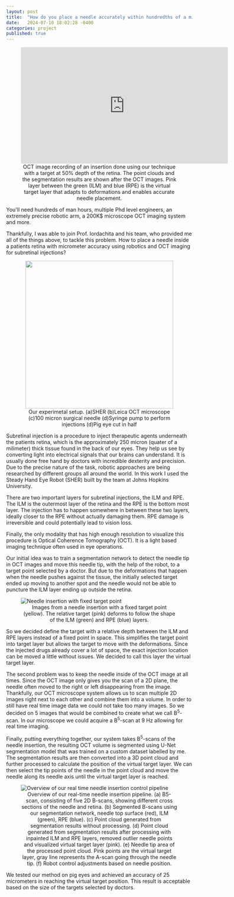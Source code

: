 ```yaml
---
layout: post
title:  "How do you place a needle accurately within hundredths of a milimeter inside an eye?"
date:   2024-07-10 18:02:28 -0400
categories: project
published: true
---
```


<figure>
<iframe width="560" height="315" src="https://www.youtube.com/embed/dXAKIgrdcyM?si=tsuas3jIuItiZdgu" title="YouTube video player" frameborder="0" allow="accelerometer; autoplay; clipboard-write; encrypted-media; gyroscope; picture-in-picture; web-share" referrerpolicy="strict-origin-when-cross-origin" allowfullscreen style="display: block; margin: auto;"></iframe>
    <figcaption style="text-align: center;">
        OCT image recording of an insertion done using our technique with a target at 50% depth of the retina. The point clouds and the segmentation results are shown after the OCT images. Pink layer between the green (ILM) and blue (RPE) is the virtual target layer that adapts to deformations and enables accurate needle placement. 
    </figcaption>
</figure>

You'll need hundreds of man hours, multiple Phd level engineers, an extremely precise robotic arm, a 200K$ microscope OCT imaging system and more.

Thankfully, I was able to join Prof. Iordachita and his team, who provided me all of the things above, to tackle this problem. How to place a needle inside a patients retina with micrometer accuracy using robotics and OCT imaging for subretinal injections?

<figure>
    <img src="../../assets/master-thesis/experimental-setup.jpg" style="height: 400px; display: block; margin: auto;">
    <figcaption style="text-align: center;">
    Our experimetal setup. (a)SHER (b)Leica OCT microscope (c)100 micron surgical needle (d)Syringe pump to perform injections (d)Pig eye cut in half
    </figcaption>
</figure>

Subretinal injection is a procedure to inject therapeutic agents underneath the patients retina, which is the approximately 250 micron (quater of a milimeter) thick tissue found in the back of our eyes. They help us see by converting light into electrical signals that our brains can understand. It is usually done free hand by doctors with incredible dexterity and precision. 
Due to the precise nature of the task, robotic approaches are being researched by different groups all around the world. 
In this work I used the Steady Hand Eye Robot (SHER) built by the team at Johns Hopkins University.


There are two important layers for subretinal injections, the ILM and RPE. The ILM is the outermost layer of the retina and the RPE is the bottom most layer. The injection has to happen somewhere in between these two layers, ideally closer to the RPE without actually damaging them. RPE damage is irreversible and could potentially lead to vision loss. 

Finally, the only modality that has high enough resolution to visualize this procedure is Optical Coherence Tomography (OCT). It is a light based imaging technique often used in eye operations.

Our initial idea was to train a segmentation network to detect the needle tip in OCT images and move this needle tip, with the help of the robot, to a target point selected by a doctor. 
But due to the deformations that happen when the needle pushes against the tissue, the initially selected target ended up moving to another spot and the needle would not be able to puncture the ILM layer ending up outside the retina. 

<figure>
    <img src="../../assets/master-thesis/rel-vs-fix-combined-dashed.jpg" alt="Needle insertion with fixed target point">
    <figcaption style="text-align: center;">Images from a needle insertion with a fixed target point (yellow). The relative target (pink) deforms to follow the shape of the ILM (green) and RPE (blue) layers.</figcaption>
</figure>

So we decided define the target with a relative depth between the ILM and RPE layers instead of a fixed point in space. This simplifies the target point into target layer but allows the target to move with the deformations. Since the injected drugs already cover a lot of space, the exact injection location can be moved a little without issues. We decided to call this layer the virtual target layer. 

The second problem was to keep the needle inside of the OCT image at all times. Since the OCT image only gives you the scan of a 2D plane, the needle often moved to the right or left disappearing from the image. Thankfully, our OCT microscope system allows us to scan multiple 2D images right next to each other and combine them into a volume. 
In order to still have real time image data we could not take too many images. So we decided on 5 images that would be combined to create what we call B<sup>5</sup>-scan. In our microscope we could acquire a B<sup>5</sup>-scan at 9 Hz allowing for real time imaging.

Finally, putting everything together, our system takes B<sup>5</sup>-scans of the needle insertion, the resulting OCT volume is segmented using U-Net segmentation model that was trained on a custom dataset labelled by me. The segmentation results are then converted into a 3D point cloud and further processed to calculate the position of the virtual target layer. We can then select the tip points of the needle in the point cloud and move the needle along its needle axis until the virtual target layer is reached. 

<figure>
    <img src="../../assets/master-thesis/method-steps.png" alt="Overview of our real time needle insertion control pipeline">
    <figcaption style="text-align: center;">
        Overview of our real-time needle insertion pipeline. (a) B5-scan, consisting of five 2D B-scans, showing different cross sections of the needle
        and retina. (b) Segmented B-scans using our segmentation network, needle top surface (red), ILM (green), RPE (blue). (c) Point cloud generated from
        segmentation results without processing. (d) Point cloud generated from segmentation results after processing with inpainted ILM and RPE layers, removed
        outlier needle points and visualized virtual target layer (pink). (e) Needle tip area of the processed point cloud. Pink points are the virtual target layer,
        gray line represents the A-scan going through the needle tip. (f) Robot control adjustments based on needle position.
    </figcaption>
</figure>

We tested our method on pig eyes and achieved an accuracy of 25 micrometers in reaching the virtual target position. This result is acceptable based on the size of the targets selected by doctors. 